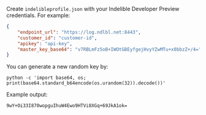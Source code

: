 Create `indelibleprofile.json` with your Indelible Developer Preview credentials.  For example:

```json
{
    "endpoint_url": "https://log.ndlbl.net:8443",
    "customer_id": "customer-id",
    "apikey": "api-key",
    "master_key_base64": "v7RBLmFz5oB+IWOtGBEyfgejHvyYZwMTu+x0bbzZ+/4="
}
```

You can generate a new random key by:

```
python -c 'import base64, os; print(base64.standard_b64encode(os.urandom(32)).decode())'
```
Example output:
```
9wY+Oi33I870wopguIhuW4Ewo9HTVi8XGq+69JkA1ok=
```

